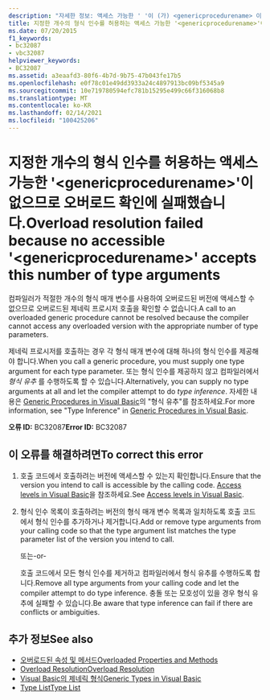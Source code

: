 ```yaml
---
description: "자세한 정보: 액세스 가능한 ' '이 (가) <genericprocedurename> 이 개수의 형식 인수를 허용 하지 않기 때문에 오버 로드 확인에 실패 했습니다."
title: 지정한 개수의 형식 인수를 허용하는 액세스 가능한 '<genericprocedurename>'이 없으므로 오버로드 확인에 실패했습니다.
ms.date: 07/20/2015
f1_keywords:
- bc32087
- vbc32087
helpviewer_keywords:
- BC32087
ms.assetid: a3eaafd3-80f6-4b7d-9b75-47b043fe17b5
ms.openlocfilehash: e0f78c01e49dd3933a24c4897913bc09bf5345a9
ms.sourcegitcommit: 10e719780594efc781b15295e499c66f316068b8
ms.translationtype: MT
ms.contentlocale: ko-KR
ms.lasthandoff: 02/14/2021
ms.locfileid: "100425206"
---
```

# <a name="overload-resolution-failed-because-no-accessible-genericprocedurename-accepts-this-number-of-type-arguments"></a><span data-ttu-id="0810a-103">지정한 개수의 형식 인수를 허용하는 액세스 가능한 '\<genericprocedurename>'이 없으므로 오버로드 확인에 실패했습니다.</span><span class="sxs-lookup"><span data-stu-id="0810a-103">Overload resolution failed because no accessible '\<genericprocedurename>' accepts this number of type arguments</span></span>

<span data-ttu-id="0810a-104">컴파일러가 적절한 개수의 형식 매개 변수를 사용하여 오버로드된 버전에 액세스할 수 없으므로 오버로드된 제네릭 프로시저 호출을 확인할 수 없습니다.</span><span class="sxs-lookup"><span data-stu-id="0810a-104">A call to an overloaded generic procedure cannot be resolved because the compiler cannot access any overloaded version with the appropriate number of type parameters.</span></span>  
  
 <span data-ttu-id="0810a-105">제네릭 프로시저를 호출하는 경우 각 형식 매개 변수에 대해 하나의 형식 인수를 제공해야 합니다.</span><span class="sxs-lookup"><span data-stu-id="0810a-105">When you call a generic procedure, you must supply one type argument for each type parameter.</span></span> <span data-ttu-id="0810a-106">또는 형식 인수를 제공하지 않고 컴파일러에서 *형식 유추* 를 수행하도록 할 수 있습니다.</span><span class="sxs-lookup"><span data-stu-id="0810a-106">Alternatively, you can supply no type arguments at all and let the compiler attempt to do *type inference*.</span></span> <span data-ttu-id="0810a-107">자세한 내용은 [Generic Procedures in Visual Basic](../programming-guide/language-features/data-types/generic-procedures.md)의 "형식 유추"를 참조하세요.</span><span class="sxs-lookup"><span data-stu-id="0810a-107">For more information, see "Type Inference" in [Generic Procedures in Visual Basic](../programming-guide/language-features/data-types/generic-procedures.md).</span></span>  
  
 <span data-ttu-id="0810a-108">**오류 ID:** BC32087</span><span class="sxs-lookup"><span data-stu-id="0810a-108">**Error ID:** BC32087</span></span>  
  
## <a name="to-correct-this-error"></a><span data-ttu-id="0810a-109">이 오류를 해결하려면</span><span class="sxs-lookup"><span data-stu-id="0810a-109">To correct this error</span></span>  
  
1. <span data-ttu-id="0810a-110">호출 코드에서 호출하려는 버전에 액세스할 수 있는지 확인합니다.</span><span class="sxs-lookup"><span data-stu-id="0810a-110">Ensure that the version you intend to call is accessible by the calling code.</span></span> <span data-ttu-id="0810a-111">[Access levels in Visual Basic](../programming-guide/language-features/declared-elements/access-levels.md)을 참조하세요.</span><span class="sxs-lookup"><span data-stu-id="0810a-111">See [Access levels in Visual Basic](../programming-guide/language-features/declared-elements/access-levels.md).</span></span>  
  
2. <span data-ttu-id="0810a-112">형식 인수 목록이 호출하려는 버전의 형식 매개 변수 목록과 일치하도록 호출 코드에서 형식 인수를 추가하거나 제거합니다.</span><span class="sxs-lookup"><span data-stu-id="0810a-112">Add or remove type arguments from your calling code so that the type argument list matches the type parameter list of the version you intend to call.</span></span>  
  
     <span data-ttu-id="0810a-113">또는</span><span class="sxs-lookup"><span data-stu-id="0810a-113">-or-</span></span>  
  
     <span data-ttu-id="0810a-114">호출 코드에서 모든 형식 인수를 제거하고 컴파일러에서 형식 유추를 수행하도록 합니다.</span><span class="sxs-lookup"><span data-stu-id="0810a-114">Remove all type arguments from your calling code and let the compiler attempt to do type inference.</span></span> <span data-ttu-id="0810a-115">충돌 또는 모호성이 있을 경우 형식 유추에 실패할 수 있습니다.</span><span class="sxs-lookup"><span data-stu-id="0810a-115">Be aware that type inference can fail if there are conflicts or ambiguities.</span></span>  
  
## <a name="see-also"></a><span data-ttu-id="0810a-116">추가 정보</span><span class="sxs-lookup"><span data-stu-id="0810a-116">See also</span></span>

- [<span data-ttu-id="0810a-117">오버로드된 속성 및 메서드</span><span class="sxs-lookup"><span data-stu-id="0810a-117">Overloaded Properties and Methods</span></span>](../programming-guide/language-features/objects-and-classes/overloaded-properties-and-methods.md)
- [<span data-ttu-id="0810a-118">Overload Resolution</span><span class="sxs-lookup"><span data-stu-id="0810a-118">Overload Resolution</span></span>](../programming-guide/language-features/procedures/overload-resolution.md)
- [<span data-ttu-id="0810a-119">Visual Basic의 제네릭 형식</span><span class="sxs-lookup"><span data-stu-id="0810a-119">Generic Types in Visual Basic</span></span>](../programming-guide/language-features/data-types/generic-types.md)
- [<span data-ttu-id="0810a-120">Type List</span><span class="sxs-lookup"><span data-stu-id="0810a-120">Type List</span></span>](../language-reference/statements/type-list.md)

